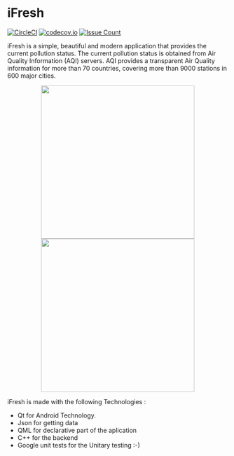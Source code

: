 # iFresh

[![CircleCI](https://dl.circleci.com/status-badge/img/gh/kounkou/iFresh/tree/master.svg?style=svg)](https://dl.circleci.com/status-badge/redirect/gh/kounkou/iFresh/tree/master)
[![codecov.io](https://codecov.io/github/kounkou/iFresh/coverage.svg?branch=master)](https://codecov.io/github/kounkou/iFresh?branch=master)
[![Issue Count](https://codeclimate.com/github/kounkou/iFresh/badges/issue_count.svg)](https://codeclimate.com/github/kounkou/iFresh)

iFresh is a simple, beautiful and modern application that provides the current pollution status.
The current pollution status is obtained from Air Quality Information (AQI) servers.
AQI provides a transparent Air Quality information for more than 70 countries, covering more than 9000 stations in 600 major cities.

<p align="center">
  <img src="screenschots/Screenshot_2017-01-27-21-01-02.png" width="350"/>
  <img src="screenschots/Screenshot_2017-01-27-21-01-26.png" width="350"/>
</p>

iFresh is made with the following Technologies :

- Qt for Android Technology.
- Json for getting data
- QML for declarative part of the aplication
- C++ for the backend
- Google unit tests for the Unitary testing :-)

